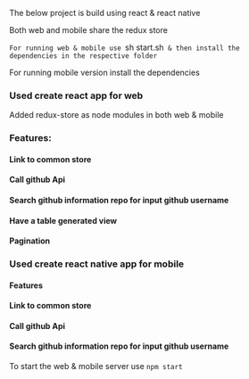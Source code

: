 The below project is build using react & react native

Both web and mobile share the redux store 

`For running web & mobile use `sh start.sh` & then install the dependencies in the respective folder`

For running mobile version install the dependencies

### Used create react app for web

Added redux-store as node modules in both web & mobile

### Features:

#### Link to common store
#### Call github Api
#### Search github information repo for input github username
#### Have a table generated view
#### Pagination


### Used create react native app for mobile

#### Features 
#### Link to common store
#### Call github Api
#### Search github information repo for input github username
 

To start the web & mobile server use `npm start`





